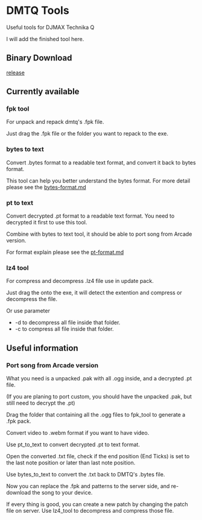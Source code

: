 # DMTQ Tools

Useful tools for DJMAX Technika Q

I will add the finished tool here.

## Binary Download

[release](https://github.com/samnyan/DMTQ-Tools/releases)

## Currently available

### fpk tool

For unpack and repack dmtq's .fpk file. 

Just drag the .fpk file or the folder you want to repack to the exe.

### bytes to text

Convert .bytes format to a readable text format, and convert it back to bytes format.

This tool can help you better understand the bytes format. For more detail please see the [bytes-format.md](bytes-format.md)

### pt to text

Convert decrypted .pt format to a readable text format. You need to decrypted it first to use this tool.

Combine with bytes to text tool, it should be able to port song from Arcade version.

For format explain please see the [pt-format.md](pt-format.md)

### lz4 tool

For compress and decompress .lz4 file use in update pack.

Just drag the onto the exe, it will detect the extention and compress or decompress the file.

Or use parameter 
* -d <folder> to decompress all file inside that folder.
* -c <folder> to compress all file inside that folder.


## Useful information

### Port song from Arcade version

What you need is a unpacked .pak with all .ogg inside, and a decrypted .pt file.

(If you are planing to port custom, you should have the unpacked .pak, but still need to decrypt the .pt)

Drag the folder that containing all the .ogg files to fpk_tool to generate a .fpk pack.

Convert video to .webm format if you want to have video.

Use pt_to_text to convert decrypted .pt to text format.

Open the converted .txt file, check if the end position (End Ticks) is set to the last note position or later than last note position.

Use bytes_to_text to convert the .txt back to DMTQ's .bytes file.

Now you can replace the .fpk and patterns to the server side, and re-download the song to your device.

If every thing is good, you can create a new patch by changing the patch file on server. Use lz4_tool to decompress and compress those file.
